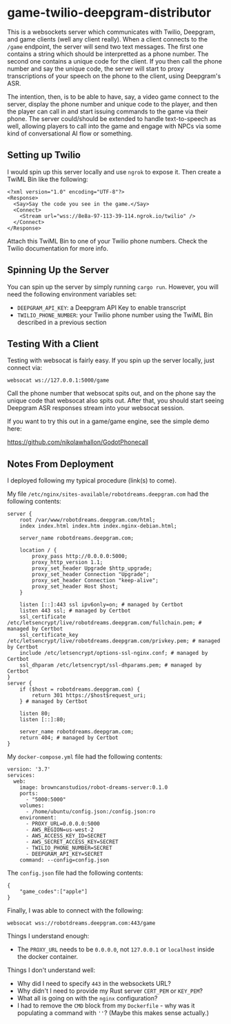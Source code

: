 # game-twilio-deepgram-distributor

This is a websockets server which communicates with Twilio, Deepgram, and game clients (well any client really).
When a client connects to the `/game` endpoint, the server will send two text messages. The first one contains a string
which should be interpretted as a phone number. The second one contains a unique code for the client. If you then
call the phone number and say the unique code, the server will start to proxy transcriptions of your speech on the phone
to the client, using Deepgram's ASR.

The intention, then, is to be able to have, say, a video game connect to the server, display the phone number and
unique code to the player, and then the player can call in and start issuing commands to the game via their phone.
The server could/should be extended to handle text-to-speech as well, allowing players to call into the game
and engage with NPCs via some kind of conversational AI flow or something.

## Setting up Twilio

I would spin up this server locally and use `ngrok` to expose it. Then create a TwiML Bin like the following:

```
<?xml version="1.0" encoding="UTF-8"?>
<Response>
  <Say>Say the code you see in the game.</Say>
  <Connect>
    <Stream url="wss://8e8a-97-113-39-114.ngrok.io/twilio" />
  </Connect>
</Response>
```

Attach this TwiML Bin to one of your Twilio phone numbers. Check the Twilio documentation for more info.

## Spinning Up the Server

You can spin up the server by simply running `cargo run`. However, you will need the following environment variables set:

* `DEEPGRAM_API_KEY`: a Deepgram API Key to enable transcript
* `TWILIO_PHONE_NUMBER`: your Twilio phone number using the TwiML Bin described in a previous section

## Testing With a Client

Testing with websocat is fairly easy. If you spin up the server locally, just connect via:

```
websocat ws://127.0.0.1:5000/game
```

Call the phone number that websocat spits out, and on the phone say the unique code that websocat also spits out.
After that, you should start seeing Deepgram ASR responses stream into your websocat session.

If you want to try this out in a game/game engine, see the simple demo here:

https://github.com/nikolawhallon/GodotPhonecall

## Notes From Deployment

I deployed following my typical procedure (link(s) to come).

My file `/etc/nginx/sites-available/robotdreams.deepgram.com` had the following contents:

```
server {
    root /var/www/robotdreams.deepgram.com/html;
    index index.html index.htm index.nginx-debian.html;

    server_name robotdreams.deepgram.com;

    location / {
        proxy_pass http://0.0.0.0:5000;
        proxy_http_version 1.1;
        proxy_set_header Upgrade $http_upgrade;
        proxy_set_header Connection "Upgrade";
        proxy_set_header Connection "keep-alive";
        proxy_set_header Host $host;
    }

    listen [::]:443 ssl ipv6only=on; # managed by Certbot
    listen 443 ssl; # managed by Certbot
    ssl_certificate /etc/letsencrypt/live/robotdreams.deepgram.com/fullchain.pem; # managed by Certbot
    ssl_certificate_key /etc/letsencrypt/live/robotdreams.deepgram.com/privkey.pem; # managed by Certbot
    include /etc/letsencrypt/options-ssl-nginx.conf; # managed by Certbot
    ssl_dhparam /etc/letsencrypt/ssl-dhparams.pem; # managed by Certbot
}
server {
    if ($host = robotdreams.deepgram.com) {
        return 301 https://$host$request_uri;
    } # managed by Certbot

    listen 80;
    listen [::]:80;

    server_name robotdreams.deepgram.com;
    return 404; # managed by Certbot
}
```

My `docker-compose.yml` file had the following contents:

```
version: '3.7'
services:
  web:
    image: browncanstudios/robot-dreams-server:0.1.0
    ports:
      - "5000:5000"
    volumes:
      - /home/ubuntu/config.json:/config.json:ro
    environment:
      - PROXY_URL=0.0.0.0:5000
      - AWS_REGION=us-west-2
      - AWS_ACCESS_KEY_ID=SECRET
      - AWS_SECRET_ACCESS_KEY=SECRET
      - TWILIO_PHONE_NUMBER=SECRET
      - DEEPGRAM_API_KEY=SECRET
    command: --config=config.json
```

The `config.json` file had the following contents:

```
{
    "game_codes":["apple"]
}
```

Finally, I was able to connect with the following:

```
websocat wss://robotdreams.deepgram.com:443/game
```

Things I understand enough:
* The `PROXY_URL` needs to be `0.0.0.0`, not `127.0.0.1` or `localhost` inside the docker container.

Things I don't understand well:
* Why did I need to specify `443` in the websockets URL?
* Why didn't I need to provide my Rust server `CERT_PEM` or `KEY_PEM`?
* What all is going on with the `nginx` configuration?
* I had to remove the `CMD` block from my `Dockerfile` - why was it populating a command with `''`? (Maybe this makes sense actually.)
